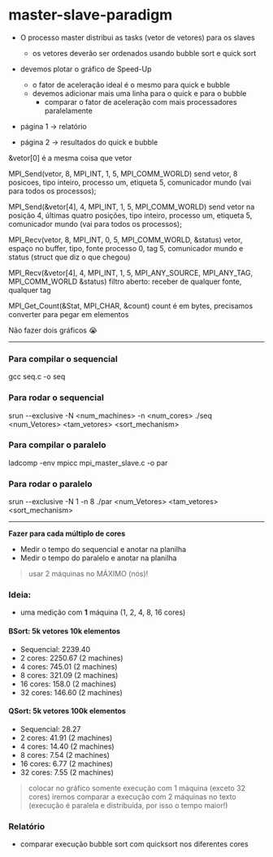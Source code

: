 # master-slave-paradigm


- O processo master distribui as tasks (vetor de vetores) para os slaves
    - os vetores deverão ser ordenados usando bubble sort e quick sort

- devemos plotar o gráfico de Speed-Up 
    - o fator de aceleração ideal é o mesmo para quick e bubble
    - devemos adicionar mais uma linha para o quick e para o bubble
        - comparar o fator de aceleração com mais processadores paralelamente


- página 1 -> relatório
- página 2 -> resultados do quick e bubble

&vetor[0] é a mesma coisa que vetor

MPI_Send(vetor, 8, MPI_INT, 1, 5, MPI_COMM_WORLD)
send vetor, 8 posicoes, tipo inteiro, processo um, etiqueta 5, comunicador mundo (vai para todos os processos);

MPI_Send(&vetor[4], 4, MPI_INT, 1, 5, MPI_COMM_WORLD)
send vetor na posição 4, últimas quatro posições, tipo inteiro, processo um, etiqueta 5, comunicador mundo (vai para todos os processos);

MPI_Recv(vetor, 8, MPI_INT, 0, 5, MPI_COMM_WORLD, &status)
vetor, espaço no buffer, tipo, fonte processo 0, tag 5, comunicador mundo e status (struct que diz o que chegou)

MPI_Recv(&vetor[4], 4, MPI_INT, 1, 5, MPI_ANY_SOURCE, MPI_ANY_TAG, MPI_COMM_WORLD &status)
filtro aberto: receber de qualquer fonte, qualquer tag

MPI_Get_Count(&Stat, MPI_CHAR, &count) 
count é em bytes, precisamos converter para pegar em elementos

Não fazer dois gráficos 😭


___

### Para compilar o sequencial
gcc seq.c -o seq


### Para rodar o sequencial
srun --exclusive -N <num_machines> -n <num_cores> ./seq <num_Vetores> <tam_vetores> <sort_mechanism>

### Para compilar o paralelo
ladcomp -env mpicc mpi_master_slave.c -o par

### Para rodar o paralelo
srun --exclusive -N 1 -n 8 ./par <num_Vetores> <tam_vetores> <sort_mechanism>


___
**Fazer para cada múltiplo de cores** 

- Medir o tempo do sequencial e anotar na planilha
- Medir o tempo do paralelo e anotar na planilha

> usar 2 máquinas no MÁXIMO (nós)!

### Ideia:
- uma medição com **1** máquina (1, 2, 4, 8, 16 cores)


#### BSort: 5k vetores 10k elementos
- Sequencial: 2239.40
- 2 cores: 2250.67 (2 machines)
- 4 cores: 745.01 (2 machines)
- 8 cores: 321.09 (2 machines)
- 16 cores: 158.0 (2 machines)
- 32 cores: 146.60 (2 machines)

#### QSort: 5k vetores 100k elementos
- Sequencial: 28.27 
- 2 cores: 41.91 (2 machines) 
- 4 cores: 14.40 (2 machines)
- 8 cores: 7.54 (2 machines)
- 16 cores: 6.77 (2 machines)
- 32 cores: 7.55  (2 machines) 

> colocar no gráfico somente execução com 1 máquina (exceto 32 cores)
> iremos comparar a execução com 2 máquinas no texto (execução é paralela e distribuída, por isso o tempo maior!)

### Relatório

- comparar execução bubble sort com quicksort nos diferentes cores